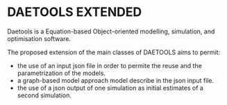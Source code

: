 # DAETOOLS EXTENDED

Daetools is a Equation-based Object-oriented modelling, simulation, and optimisation software.

The proposed extension of the main classes of DAETOOLS aims to permit:
* the use of an input json file in order to permite the reuse and the parametrization of the models.
* a graph-based model approach model describe in the json input file.
* the use of a json output of one simulation as initial estimates of a second simulation.